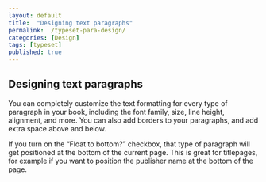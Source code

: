 ```yaml
---
layout: default
title:  "Designing text paragraphs"
permalink:  /typeset-para-design/
categories: [Design]
tags: [typeset]
published: true
---
```


<section data-type="chapter" class="hsecchapter" data-hederis-type="hsecchapter" id="typeset-para-design" data-pi-attrs="id: typeset-para-design; data-tags: typeset;" role="doc-chapter" data-tags="typeset" data-author-name=" " data-book-title=" " title="Designing text paragraphs"><h1 data-hederis-type="hblkchaptitle" class="hblkchaptitle" id="pEK1ZEuwW">Designing text paragraphs</h1><p class="hblkp" data-hederis-type="hblkp" id="pAgQgSVJg">You can completely customize the text formatting for every type of paragraph in your book, including the font family, size, line height, alignment, and more. You can also add borders to your paragraphs, and add extra space above and below. </p><p class="hblkp" data-hederis-type="hblkp" id="pAvqXYvB4">If you turn on the &#8220;Float to bottom?&#8221; checkbox, that type of paragraph will get positioned at the bottom of the current page. This is great for titlepages, for example if you want to position the publisher name at the bottom of the page.</p></section>